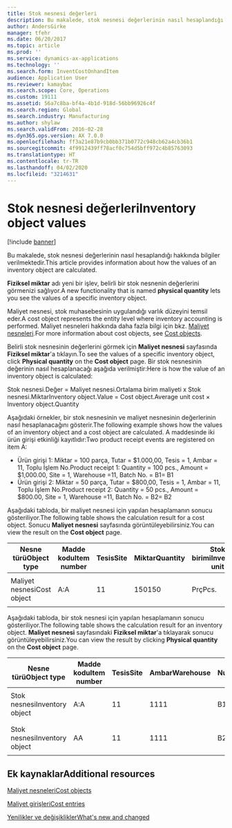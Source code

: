 ```yaml
---
title: Stok nesnesi değerleri
description: Bu makalede, stok nesnesi değerlerinin nasıl hesaplandığı hakkında bilgiler verilmektedir.
author: AndersGirke
manager: tfehr
ms.date: 06/20/2017
ms.topic: article
ms.prod: ''
ms.service: dynamics-ax-applications
ms.technology: ''
ms.search.form: InventCostOnhandItem
audience: Application User
ms.reviewer: kamaybac
ms.search.scope: Core, Operations
ms.custom: 19111
ms.assetid: 56a7c8ba-bf4a-4b1d-918d-56bb96926c4f
ms.search.region: Global
ms.search.industry: Manufacturing
ms.author: shylaw
ms.search.validFrom: 2016-02-28
ms.dyn365.ops.version: AX 7.0.0
ms.openlocfilehash: ff3a21e87b9cb0bb371b0772c948cb62a4cb36b1
ms.sourcegitcommit: 4f9912439ff78acf0c754d5bff972c4b85763093
ms.translationtype: HT
ms.contentlocale: tr-TR
ms.lasthandoff: 04/02/2020
ms.locfileid: "3214631"
---
```

# <a name="inventory-object-values"></a><span data-ttu-id="987ee-103">Stok nesnesi değerleri</span><span class="sxs-lookup"><span data-stu-id="987ee-103">Inventory object values</span></span>

[!include [banner](../includes/banner.md)]

<span data-ttu-id="987ee-104">Bu makalede, stok nesnesi değerlerinin nasıl hesaplandığı hakkında bilgiler verilmektedir.</span><span class="sxs-lookup"><span data-stu-id="987ee-104">This article provides information about how the values of an inventory object are calculated.</span></span> 

<span data-ttu-id="987ee-105">**Fiziksel miktar** adı yeni bir işlev, belirli bir stok nesnenin değerlerini görmenizi sağlıyor.</span><span class="sxs-lookup"><span data-stu-id="987ee-105">A new functionality that is named **physical quantity** lets you see the values of a specific inventory object.</span></span> 

<span data-ttu-id="987ee-106">Maliyet nesnesi, stok muhasebesinin uygulandığı varlık düzeyini temsil eder.</span><span class="sxs-lookup"><span data-stu-id="987ee-106">A cost object represents the entity level where inventory accounting is performed.</span></span> <span data-ttu-id="987ee-107">Maliyet nesneleri hakkında daha fazla bilgi için bkz. [Maliyet nesneleri](cost-object.md).</span><span class="sxs-lookup"><span data-stu-id="987ee-107">For more information about cost objects, see [Cost objects](cost-object.md).</span></span> 

<span data-ttu-id="987ee-108">Belirli stok nesnesinin değerlerini görmek için **Maliyet nesnesi** sayfasında **Fiziksel miktar**'a tıklayın.</span><span class="sxs-lookup"><span data-stu-id="987ee-108">To see the values of a specific inventory object, click **Physical quantity** on the **Cost object** page.</span></span> <span data-ttu-id="987ee-109">Bir stok nesnesinin değerinin nasıl hesaplanacağı aşağıda verilmiştir:</span><span class="sxs-lookup"><span data-stu-id="987ee-109">Here is how the value of an inventory object is calculated:</span></span> 

<span data-ttu-id="987ee-110">Stok nesnesi.Değer = Maliyet nesnesi.Ortalama birim maliyeti x Stok nesnesi.Miktar</span><span class="sxs-lookup"><span data-stu-id="987ee-110">Inventory object.Value = Cost object.Average unit cost × Inventory object.Quantity</span></span> 

<span data-ttu-id="987ee-111">Aşağıdaki örnekler, bir stok nesnesinin ve maliyet nesnesinin değerlerinin nasıl hesaplanacağını gösterir.</span><span class="sxs-lookup"><span data-stu-id="987ee-111">The following example shows how the values of an inventory object and a cost object are calculated.</span></span> <span data-ttu-id="987ee-112">A maddesinde iki ürün girişi etkinliği kayıtlıdır:</span><span class="sxs-lookup"><span data-stu-id="987ee-112">Two product receipt events are registered on item A:</span></span>

-   <span data-ttu-id="987ee-113">Ürün girişi 1: Miktar = 100 parça, Tutar = $1.000,00, Tesis = 1, Ambar = 11, Toplu İşlem No.</span><span class="sxs-lookup"><span data-stu-id="987ee-113">Product receipt 1: Quantity = 100 pcs., Amount = $1,000.00, Site = 1, Warehouse =11, Batch No.</span></span> <span data-ttu-id="987ee-114">= B1</span><span class="sxs-lookup"><span data-stu-id="987ee-114">= B1</span></span>
-   <span data-ttu-id="987ee-115">Ürün girişi 2: Miktar = 50 parça, Tutar = $800,00, Tesis = 1, Ambar = 11, Toplu İşlem No.</span><span class="sxs-lookup"><span data-stu-id="987ee-115">Product receipt 2: Quantity = 50 pcs., Amount = $800.00, Site = 1, Warehouse =11, Batch No.</span></span> <span data-ttu-id="987ee-116">= B2</span><span class="sxs-lookup"><span data-stu-id="987ee-116">= B2</span></span>

<span data-ttu-id="987ee-117">Aşağıdaki tabloda, bir maliyet nesnesi için yapılan hesaplamanın sonucu gösteriliyor.</span><span class="sxs-lookup"><span data-stu-id="987ee-117">The following table shows the calculation result for a cost object.</span></span> <span data-ttu-id="987ee-118">Sonucu **Maliyet nesnesi** sayfasında görüntüleyebilirsiniz.</span><span class="sxs-lookup"><span data-stu-id="987ee-118">You can view the result on the **Cost object** page.</span></span>

<table style="width:100%;">
<colgroup>
<col width="14%" />
<col width="14%" />
<col width="14%" />
<col width="14%" />
<col width="14%" />
<col width="14%" />
<col width="14%" />
</colgroup>
<thead>
<tr class="header">
<th><span data-ttu-id="987ee-119">Nesne türü</span><span class="sxs-lookup"><span data-stu-id="987ee-119">Object type</span></span></th>
<th><span data-ttu-id="987ee-120">Madde kodu</span><span class="sxs-lookup"><span data-stu-id="987ee-120">Item number</span></span></th>
<th><span data-ttu-id="987ee-121">Tesis</span><span class="sxs-lookup"><span data-stu-id="987ee-121">Site</span></span></th>
<th><span data-ttu-id="987ee-122">Miktar</span><span class="sxs-lookup"><span data-stu-id="987ee-122">Quantity</span></span></th>
<th><span data-ttu-id="987ee-123">Stok birimi</span><span class="sxs-lookup"><span data-stu-id="987ee-123">Inventory unit</span></span></th>
<th><span data-ttu-id="987ee-124">Değer</span><span class="sxs-lookup"><span data-stu-id="987ee-124">Value</span></span></th>
<th><span data-ttu-id="987ee-125">Ortalama birim maliyeti</span><span class="sxs-lookup"><span data-stu-id="987ee-125">Average unit cost</span></span></th>
</tr>
</thead>
<tbody>
<tr class="odd">
<td><span data-ttu-id="987ee-126">Maliyet nesnesi</span><span class="sxs-lookup"><span data-stu-id="987ee-126">Cost object</span></span></td>
<td><span data-ttu-id="987ee-127">A:</span><span class="sxs-lookup"><span data-stu-id="987ee-127">A</span></span></td>
<td><span data-ttu-id="987ee-128">1</span><span class="sxs-lookup"><span data-stu-id="987ee-128">1</span></span></td>
<td><span data-ttu-id="987ee-129">150</span><span class="sxs-lookup"><span data-stu-id="987ee-129">150</span></span></td>
<td><span data-ttu-id="987ee-130">Prç</span><span class="sxs-lookup"><span data-stu-id="987ee-130">Pcs.</span></span></td>
<td><p><span data-ttu-id="987ee-131">1.800,00 lira</span><span class="sxs-lookup"><span data-stu-id="987ee-131">$1800.00</span></span></p></td>
<td><p><span data-ttu-id="987ee-132">12,00 lira</span><span class="sxs-lookup"><span data-stu-id="987ee-132">$12.00</span></span></p></td>
</tr>
</tbody>
</table>

<span data-ttu-id="987ee-133">Aşağıdaki tabloda, bir stok nesnesi için yapılan hesaplamanın sonucu gösteriliyor.</span><span class="sxs-lookup"><span data-stu-id="987ee-133">The following table shows the calculation result for an inventory object.</span></span> <span data-ttu-id="987ee-134">**Maliyet nesnesi** sayfasındaki **Fiziksel miktar**'a tıklayarak sonucu görüntüleyebilirsiniz.</span><span class="sxs-lookup"><span data-stu-id="987ee-134">You can view the result by clicking **Physical quantity** on the **Cost object** page.</span></span>

<table style="width:100%;">
<colgroup>
<col width="11%" />
<col width="11%" />
<col width="11%" />
<col width="11%" />
<col width="11%" />
<col width="11%" />
<col width="11%" />
<col width="11%" />
<col width="11%" />
</colgroup>
<thead>
<tr class="header">
<th><span data-ttu-id="987ee-135">Nesne türü</span><span class="sxs-lookup"><span data-stu-id="987ee-135">Object type</span></span></th>
<th><span data-ttu-id="987ee-136">Madde kodu</span><span class="sxs-lookup"><span data-stu-id="987ee-136">Item number</span></span></th>
<th><span data-ttu-id="987ee-137">Tesis</span><span class="sxs-lookup"><span data-stu-id="987ee-137">Site</span></span></th>
<th><span data-ttu-id="987ee-138">Ambar</span><span class="sxs-lookup"><span data-stu-id="987ee-138">Warehouse</span></span></th>
<th><span data-ttu-id="987ee-139">Bordro Numarası</span><span class="sxs-lookup"><span data-stu-id="987ee-139">Batch No.</span></span></th>
<th><span data-ttu-id="987ee-140">Miktar</span><span class="sxs-lookup"><span data-stu-id="987ee-140">Quantity</span></span></th>
<th><span data-ttu-id="987ee-141">Stok birimi</span><span class="sxs-lookup"><span data-stu-id="987ee-141">Inventory unit</span></span></th>
<th><span data-ttu-id="987ee-142">Değer</span><span class="sxs-lookup"><span data-stu-id="987ee-142">Value</span></span></th>
<th><span data-ttu-id="987ee-143">Ortalama birim maliyeti</span><span class="sxs-lookup"><span data-stu-id="987ee-143">Average unit cost</span></span></th>
</tr>
</thead>
<tbody>
<tr class="odd">
<td><span data-ttu-id="987ee-144">Stok nesnesi</span><span class="sxs-lookup"><span data-stu-id="987ee-144">Inventory object</span></span></td>
<td><span data-ttu-id="987ee-145">A:</span><span class="sxs-lookup"><span data-stu-id="987ee-145">A</span></span></td>
<td><span data-ttu-id="987ee-146">1</span><span class="sxs-lookup"><span data-stu-id="987ee-146">1</span></span></td>
<td><span data-ttu-id="987ee-147">11</span><span class="sxs-lookup"><span data-stu-id="987ee-147">11</span></span></td>
<td><span data-ttu-id="987ee-148">B1</span><span class="sxs-lookup"><span data-stu-id="987ee-148">B1</span></span></td>
<td><span data-ttu-id="987ee-149">100</span><span class="sxs-lookup"><span data-stu-id="987ee-149">100</span></span></td>
<td><span data-ttu-id="987ee-150">Prç</span><span class="sxs-lookup"><span data-stu-id="987ee-150">Pcs.</span></span></td>
<td><p><span data-ttu-id="987ee-151">1.200,00 lira</span><span class="sxs-lookup"><span data-stu-id="987ee-151">$1200.00</span></span></p></td>
<td><p><span data-ttu-id="987ee-152">12,00 lira</span><span class="sxs-lookup"><span data-stu-id="987ee-152">$12.00</span></span></p></td>
</tr>
<tr class="even">
<td><span data-ttu-id="987ee-153">Stok nesnesi</span><span class="sxs-lookup"><span data-stu-id="987ee-153">Inventory object</span></span></td>
<td><span data-ttu-id="987ee-154">A</span><span class="sxs-lookup"><span data-stu-id="987ee-154">A</span></span></td>
<td><span data-ttu-id="987ee-155">1</span><span class="sxs-lookup"><span data-stu-id="987ee-155">1</span></span></td>
<td><span data-ttu-id="987ee-156">11</span><span class="sxs-lookup"><span data-stu-id="987ee-156">11</span></span></td>
<td><span data-ttu-id="987ee-157">B2</span><span class="sxs-lookup"><span data-stu-id="987ee-157">B2</span></span></td>
<td><span data-ttu-id="987ee-158">50</span><span class="sxs-lookup"><span data-stu-id="987ee-158">50</span></span></td>
<td><span data-ttu-id="987ee-159">Prç</span><span class="sxs-lookup"><span data-stu-id="987ee-159">Pcs.</span></span></td>
<td><p><span data-ttu-id="987ee-160">600,00 lira.</span><span class="sxs-lookup"><span data-stu-id="987ee-160">$600.00</span></span></p></td>
<td><p><span data-ttu-id="987ee-161">12,00 lira</span><span class="sxs-lookup"><span data-stu-id="987ee-161">$12.00</span></span></p></td>
</tr>
</tbody>
</table>



<a name="additional-resources"></a><span data-ttu-id="987ee-162">Ek kaynaklar</span><span class="sxs-lookup"><span data-stu-id="987ee-162">Additional resources</span></span>
--------

[<span data-ttu-id="987ee-163">Maliyet nesneleri</span><span class="sxs-lookup"><span data-stu-id="987ee-163">Cost objects</span></span>](cost-object.md)

[<span data-ttu-id="987ee-164">Maliyet girişleri</span><span class="sxs-lookup"><span data-stu-id="987ee-164">Cost entries</span></span>](cost-entries.md)

[<span data-ttu-id="987ee-165">Yenilikler ve değişiklikler</span><span class="sxs-lookup"><span data-stu-id="987ee-165">What's new and changed</span></span>](../../fin-and-ops/get-started/whats-new-changed.md)



